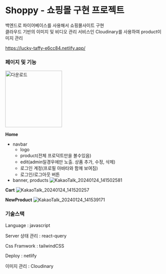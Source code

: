 # Shoppy - 쇼핑몰 구현 프로젝트

백엔드로 파이어베이스를 사용해서 쇼핑몰사이트 구현 <br/>
클라우드 기반의 이미지 및 비디오 관리 서비스인 Cloudinary를 사용하여 product이미지 관리

https://lucky-taffy-e6cc84.netlify.app/

### 페이지 및 기능

<img width="179" alt="다운로드" src="https://github.com/hyeonkyeong31/Shoppy/assets/78129949/f0c838e8-d67f-4db6-9abb-cc0c52208b8e">

**Home**

- navbar
    - logo
    - product(전체 프로덕트만을 볼수있음)
    - edit(admin일경우에만 노출. 상품 추가, 수정, 삭제)
    - 로그인 계정(프로필 아바타와 함께 보여짐)
    - 로그인/로그아웃 버튼
- banner, products
![KakaoTalk_20240124_141502581](https://github.com/hyeonkyeong31/Shoppy/assets/78129949/bebe8d75-43a8-434c-b161-90e81ecc16df)


**Cart**
![KakaoTalk_20240124_141520257](https://github.com/hyeonkyeong31/Shoppy/assets/78129949/9033b662-283d-46b1-b507-2cf285189888)


**NewProduct**
![KakaoTalk_20240124_141539171](https://github.com/hyeonkyeong31/Shoppy/assets/78129949/9224915e-a264-462a-b1c4-3875440ac546)



### 기술스택

Language : javascript

Server 상태 관리 : react-query

Css Framwork : tailwindCSS

Deploy : netlify

이미지 관리 : Cloudinary
